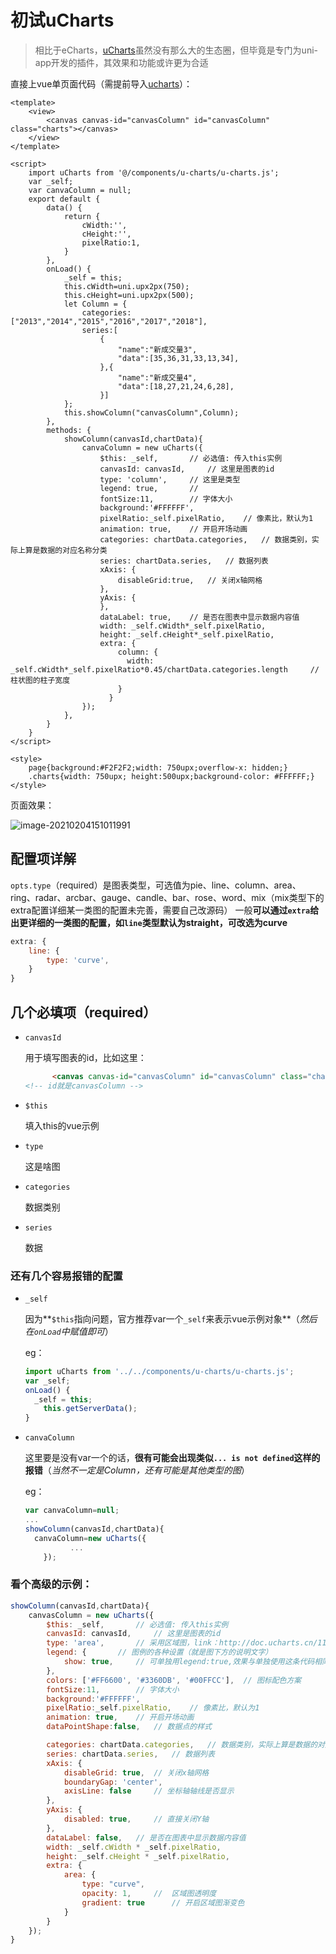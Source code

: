 # 初试uCharts

> 相比于eCharts，[uCharts](http://doc.ucharts.cn/1073940)虽然没有那么大的生态圈，但毕竟是专门为uni-app开发的插件，其效果和功能或许更为合适

直接上vue单页面代码（需提前导入[ucharts](https://ext.dcloud.net.cn/plugin?id=271)）：

```vue
<template>
	<view>
		<canvas canvas-id="canvasColumn" id="canvasColumn" class="charts"></canvas>
	</view>
</template>

<script>
	import uCharts from '@/components/u-charts/u-charts.js';
	var _self;
    var canvaColumn = null;
	export default {
		data() {
			return {
				cWidth:'',
				cHeight:'',
				pixelRatio:1,
			}
		},
		onLoad() {
			_self = this;
			this.cWidth=uni.upx2px(750);
			this.cHeight=uni.upx2px(500);
			let Column = {
				categories: ["2013","2014","2015","2016","2017","2018"],
				series:[
					{
						"name":"新成交量3",
						"data":[35,36,31,33,13,34],
					},{
						"name":"新成交量4",
						"data":[18,27,21,24,6,28],
					}]
			};
			this.showColumn("canvasColumn",Column);
		},
		methods: {
			showColumn(canvasId,chartData){
				canvaColumn = new uCharts({
					$this: _self,		// 必选值: 传入this实例
					canvasId: canvasId,		// 这里是图表的id
					type: 'column',		// 这里是类型
					legend: true,		// 
					fontSize:11,		// 字体大小
					background:'#FFFFFF',	
					pixelRatio:_self.pixelRatio,	// 像素比，默认为1
					animation: true,	// 开启开场动画
					categories: chartData.categories,	// 数据类别，实际上算是数据的对应名称分类
					series: chartData.series,	// 数据列表
					xAxis: {
						disableGrid:true,	// 关闭x轴网格
					},
					yAxis: {
					},
					dataLabel: true,	// 是否在图表中显示数据内容值
					width: _self.cWidth*_self.pixelRatio,
					height: _self.cHeight*_self.pixelRatio,
					extra: {
						column: {
						  width: _self.cWidth*_self.pixelRatio*0.45/chartData.categories.length		// 柱状图的柱子宽度
						}
					  }
				});
			},
		}
	}
</script>

<style>
	page{background:#F2F2F2;width: 750upx;overflow-x: hidden;}
	.charts{width: 750upx; height:500upx;background-color: #FFFFFF;}
</style>
```

页面效果：

![image-20210204151011991](https://gitee.com/rogerskelamen/mdpic/raw/master/img/image-20210204151011991.png)

## 配置项详解

`opts.type`（required）是图表类型，可选值为pie、line、column、area、ring、radar、arcbar、gauge、candle、bar、rose、word、mix（mix类型下的extra配置详细某一类图的配置未完善，需要自己改源码）
一般**可以通过`extra`给出更详细的一类图的配置，如`line`类型默认为straight，可改选为curve**

```js
extra: {
    line: {
        type: 'curve',
    }
}
```

## 几个必填项（required）

- `canvasId`

  用于填写图表的id，比如这里：

  ```html
  		<canvas canvas-id="canvasColumn" id="canvasColumn" class="charts"></canvas>
  <!-- id就是canvasColumn -->
  ```

- `$this`

  填入this的vue示例

- `type`

  这是啥图

- `categories`

  数据类别

- `series`

  数据

### 还有几个容易报错的配置

- `_self`

  因为**`$this`指向问题，官方推荐var一个`_self`来表示vue示例对象**（*然后在`onLoad`中赋值即可*）

  eg：

  ```js
  import uCharts from '../../components/u-charts/u-charts.js';
  var _self;
  onLoad() {
  	_self = this;
      this.getServerData();
  }
  ```

- `canvaColumn`

  这里要是没有var一个的话，**很有可能会出现类似`... is not defined`这样的报错**（*当然不一定是Column，还有可能是其他类型的图*）

  eg：

  ```js
  var canvaColumn=null;
  ...
  showColumn(canvasId,chartData){
  	canvaColumn=new uCharts({
        	...
      });
  ```

### 看个高级的示例：

```js
showColumn(canvasId,chartData){
    canvasColumn = new uCharts({
        $this: _self,		// 必选值: 传入this实例
        canvasId: canvasId,		// 这里是图表的id
        type: 'area',		// 采用区域图，link：http://doc.ucharts.cn/1172251
        legend: {		// 图例的各种设置（就是图下方的说明文字）
            show: true,		// 可单独用legend:true,效果与单独使用这条代码相同						
        },
        colors: ['#FF6600', '#3360DB', '#00FFCC'],	// 图标配色方案
        fontSize:11,		// 字体大小
        background:'#FFFFFF',	
        pixelRatio:_self.pixelRatio,	// 像素比，默认为1
        animation: true,	// 开启开场动画
        dataPointShape:false,	// 数据点的样式

        categories: chartData.categories,	// 数据类别，实际上算是数据的对应名称分类
        series: chartData.series,	// 数据列表
        xAxis: {
            disableGrid: true,	// 关闭x轴网格
            boundaryGap: 'center',
            axisLine: false		// 坐标轴轴线是否显示
        },
        yAxis: {
            disabled: true,		// 直接关闭Y轴
        },
        dataLabel: false,	// 是否在图表中显示数据内容值
        width: _self.cWidth * _self.pixelRatio,
        height: _self.cHeight * _self.pixelRatio,
        extra: {
            area: {
                type: "curve",
                opacity: 1,		//	区域图透明度
                gradient: true		// 开启区域图渐变色
            }
        }
    });
}
```


